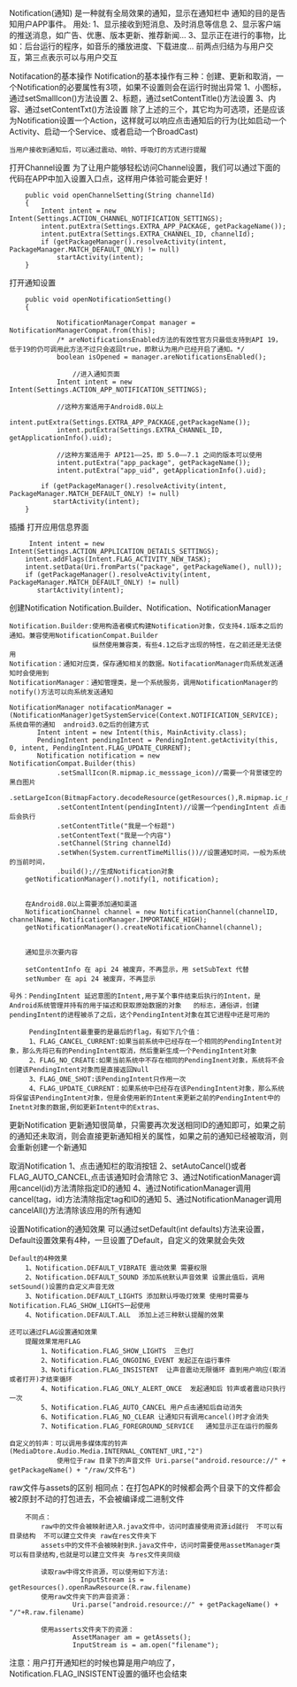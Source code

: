 Notification(通知)
	是一种就有全局效果的通知，显示在通知栏中
	通知的目的是告知用户APP事件。
	用处:
		1、显示接收到短消息、及时消息等信息
		2、显示客户端的推送消息，如广告、优惠、版本更新、推荐新闻...
		3、显示正在进行的事物，比如：后台运行的程序，如音乐的播放进度、下载进度...
	前两点归结为与用户交互，第三点表示可以与用户交互

Notifacation的基本操作
	Notification的基本操作有三种：创建、更新和取消，一个Notification的必要属性有3项，如果不设置则会在运行时抛出异常
		1、小图标，通过setSmallIcon()方法设置
		2、标题，通过setContentTitle()方法设置
		3、内容、通过setContentTxt()方法设置
	除了上述的三个，其它均为可选项，还是应该为Notification设置一个Action，这样就可以响应点击通知后的行为(比如启动一个Activity、启动一个Service、或者启动一个BroadCast)

	当用户接收到通知后，可以通过震动、响铃、呼吸灯的方式进行提醒


打开Channel设置
		为了让用户能够轻松访问Channel设置，我们可以通过下面的代码在APP中加入设置入口点，这样用户体验可能会更好！

		public void openChannelSetting(String channelId)
		{
		    Intent intent = new Intent(Settings.ACTION_CHANNEL_NOTIFICATION_SETTINGS);
		    intent.putExtra(Settings.EXTRA_APP_PACKAGE, getPackageName());
		    intent.putExtra(Settings.EXTRA_CHANNEL_ID, channelId);
		    if (getPackageManager().resolveActivity(intent, PackageManager.MATCH_DEFAULT_ONLY) != null)
		        startActivity(intent);
		}

打开通知设置

	    public void openNotificationSetting()
	    {
		
			    NotificationManagerCompat manager = NotificationManagerCompat.from(this);
		        /* areNotificationsEnabled方法的有效性官方只最低支持到API 19，低于19的仍可调用此方法不过只会返回true，即默认为用户已经开启了通知。*/
		        boolean isOpened = manager.areNotificationsEnabled();

	                //进入通知页面
                Intent intent = new Intent(Settings.ACTION_APP_NOTIFICATION_SETTINGS);

				//这种方案适用于Android8.0以上
                intent.putExtra(Settings.EXTRA_APP_PACKAGE,getPackageName());
                intent.putExtra(Settings.EXTRA_CHANNEL_ID, getApplicationInfo().uid);

                //这种方案适用于 API21——25，即 5.0——7.1 之间的版本可以使用
                intent.putExtra("app_package", getPackageName());
                intent.putExtra("app_uid", getApplicationInfo().uid);
                
	        if (getPackageManager().resolveActivity(intent, PackageManager.MATCH_DEFAULT_ONLY) != null)
	           startActivity(intent);
	    }

插播
	打开应用信息界面

	     Intent intent = new Intent(Settings.ACTION_APPLICATION_DETAILS_SETTINGS);
        intent.addFlags(Intent.FLAG_ACTIVITY_NEW_TASK);
        intent.setData(Uri.fromParts("package", getPackageName(), null));
 		if (getPackageManager().resolveActivity(intent, PackageManager.MATCH_DEFAULT_ONLY) != null)
	       startActivity(intent);

创建Notification
	Notification.Builder、Notification、NotificationManager
	
	Notification.Builder:使用构造者模式构建Notification对象，仅支持4.1版本之后的通知。兼容使用NotificationCompat.Builder
						 纵然使用兼容类，有些4.1之后才出现的特性，在之前还是无法使用
	Notification：通知对应类，保存通知相关的数据。NotifacationManager向系统发送通知时会使用到
	NotificationManager：通知管理类，是一个系统服务，调用NotificationManager的notify()方法可以向系统发送通知

	NotificationManager notifacationManager = (NotificationManager)getSystemService(Context.NOTIFICATION_SERVICE);
	系统自带的通知  android3.0之后的创建方式
		   Intent intent = new Intent(this, MainActivity.class);
           PendingIntent pendingIntent = PendingIntent.getActivity(this, 0, intent, PendingIntent.FLAG_UPDATE_CURRENT);
		   Notification notification = new NotificationCompat.Builder(this)
                .setSmallIcon(R.mipmap.ic_messsage_icon)//需要一个背景镂空的黑白图片
                .setLargeIcon(BitmapFactory.decodeResource(getResources(),R.mipmap.ic_messsage_icon))
  				.setContentIntent(pendingIntent)//设置一个pendingIntent 点击后会执行
                .setContentTitle("我是一个标题")
                .setContentText("我是一个内容")
				.setChannel(String channelId)
				.setWhen(System.currentTimeMillis())//设置通知时间，一般为系统的当前时间，
                .build();//生成Notification对象
        getNotificationManager().notify(1, notification);


		在Android8.0以上需要添加通知渠道
		NotificationChannel channel = new NotificationChannel(channelID, channelName, NotificationManager.IMPORTANCE_HIGH);
        getNotificationManager().createNotificationChannel(channel);


		通知显示次要内容
		
		setContentInfo 在 api 24 被废弃，不再显示，用 setSubText 代替
		setNumber 在 api 24 被废弃，不再显示

	号外：PendingIntent 延迟意图的Intent,用于某个事件结束后执行的Intent，是Android系统管理并持有的用于描述和获取原始数据的对象	 的标志，通俗讲，创建pendingIntent的进程被杀了之后，这个PendingIntent对象在其它进程中还是可用的
		 
		 PendingIntent最重要的是最后的flag，有如下几个值：
		 1、FLAG_CANCEL_CURRENT:如果当前系统中已经存在一个相同的PendingIntent对象，那么先将已有的PendingIntent取消，然后重新生成一个PendingIntent对象
		 2、FLAG_NO_CREATE:如果当前系统中不存在相同的PendingInent对象，系统将不会创建该PendingIntent对象而是直接返回Null
		 3、FLAG_ONE_SHOT:该PendingIntent只作用一次
		 4、FLAG_UPDATE_CURRENT：如果系统中已经存在该PendingIntent对象，那么系统将保留该PendingIntent对象，但是会使用新的Intent来更新之前的PendingIntent中的Inetnt对象的数据,例如更新Intent中的Extras、

更新Notification
	更新通知很简单，只需要再次发送相同ID的通知即可，如果之前的通知还未取消，则会直接更新通知相关的属性，如果之前的通知已经被取消，则会重新创建一个新通知

取消Notification 
	1、点击通知栏的取消按钮
	2、setAutoCancel()或者FLAG_AUTO_CANCEL,点击该通知时会清除它
	3、通过NotificationManager调用cancel(id)方法清除指定ID的通知
	4、通过NotificationManager调用cancel(tag，id)方法清除指定tag和ID的通知
	5、通过NotificationManager调用cancelAll()方法清除该应用的所有通知

设置Notification的通知效果
	可以通过setDefault(int defaults)方法来设置，Default设置效果有4种，一旦设置了Default，自定义的效果就会失效
	
	Default的4种效果
		1、Notification.DEFAULT_VIBRATE 震动效果 需要权限
		2、Notification.DEFAULT_SOUND 添加系统默认声音效果 设置此值后，调用setSound()设置的自定义声音无效
		3、Notification.DEFAULT_LIGHTS 添加默认呼吸灯效果 使用时需要与Notification.FLAG_SHOW_LIGHTS一起使用
		4、Notification.DEFAULT.ALL  添加上述三种默认提醒的效果

	还可以通过FLAG设置通知效果
		提醒效果常用FLAG
			1、Notification.FLAG_SHOW_LIGHTS  三色灯
			2、Notification.FLAG_ONGOING_EVENT 发起正在运行事件
			3、Notification.FLAG_INSISTENT  让声音震动无限循环 直到用户响应(取消或者打开)才结束循环
			4、Notification.FLAG_ONLY_ALERT_ONCE  发起通知后 铃声或者震动只执行一次
			5、Notification.FLAG_AUTO_CANCEL 用户点击通知后自动消失
			6、Notification.FLAG_NO_CLEAR 让通知只有调用cancel()时才会消失
			7、Notification.FLAG_FOREGROUND_SERVICE   通知显示正在运行的服务

	自定义的铃声：可以调用多媒体库的铃声(MediaDtore.Audio.Media.INTERNAL_CONTENT_URI,"2")
				使用位于raw 目录下的声音文件 Uri.parse("android.resource://" + getPackageName() + "/raw/文件名")

raw文件与assets的区别
		相同点：在打包APK的时候都会两个目录下的文件都会被2原封不动的打包进去，不会被编译成二进制文件
		
		不同点：
			raw中的文件会被映射进入R.java文件中，访问时直接使用资源id就行  不可以有目录结构  不可以建立文件夹 raw在res文件夹下
			assets中的文件不会被映射到R.java文件中，访问时需要使用assetManager类  可以有目录结构,也就是可以建立文件夹 与res文件夹同级
			
			读取raw中得文件资源，可以使用如下方法:
					  InputStream is =  getResources().openRawResource(R.raw.filename)
			使用raw文件夹下的声音资源：
					Uri.parse("android.resource://" + getPackageName() + "/"+R.raw.filename)

			使用asserts文件夹下的资源：
				    AssetManager am = getAssets();  
				    InputStream is = am.open("filename");  

注意：用户打开通知栏的时候也算是用户响应了， Notification.FLAG_INSISTENT设置的循环也会结束


				
			